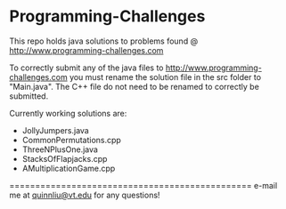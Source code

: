 Programming-Challenges
======================
This repo holds java solutions to problems found @  http://www.programming-challenges.com

To correctly submit any of the java files to http://www.programming-challenges.com you must rename the solution file in the src folder to "Main.java".
The C++ file do not need to be renamed to correctly be submitted.

Currently working solutions are:
  + JollyJumpers.java
  + CommonPermutations.cpp
  + ThreeNPlusOne.java
  + StacksOfFlapjacks.cpp
  + AMultiplicationGame.cpp

===============================================
e-mail me at quinnliu@vt.edu for any questions!